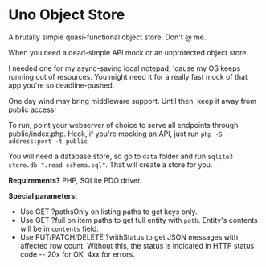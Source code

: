 # Uno Object Store
A brutally simple quasi-functional object store. Don't @ me.

When you need a dead-simple API mock or an unprotected object store.

I needed one for my async-saving local notepad, 'cause my OS keeps running out of resources.
You might need it for a really fast mock of that app you're so deadline-pushed.

One day wind may bring middleware support. Until then, keep it away from public access!

To run, point your webserver of choice to serve all endpoints through public/index.php. Heck, if you're mocking an API, just run
`php -S address:port -t public`

You will need a database store, so go to `data` folder and run `sqlite3 store.db ".read schema.sql"`. That will create a store for you.

**Requirements?** PHP, SQLite PDO driver.

**Special parameters:**
- Use GET ?pathsOnly on listing paths to get keys only.
- Use GET ?full on item paths to get full entity with `path`. Entity's contents will be in `contents` field.
- Use PUT/PATCH/DELETE ?withStatus to get JSON messages with affected row count. Without this, the status is indicated in HTTP status code -- 20x for OK, 4xx for errors.
